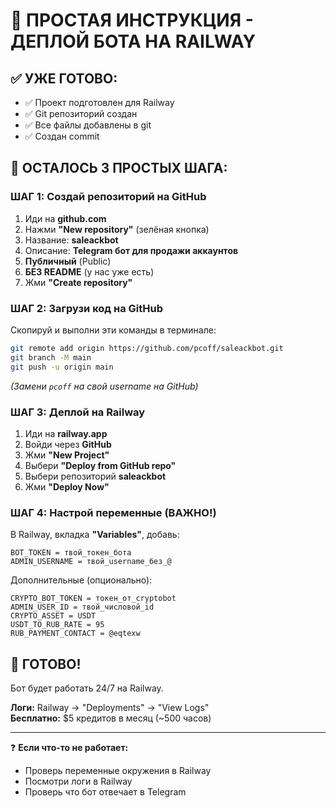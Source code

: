 # 🎯 ПРОСТАЯ ИНСТРУКЦИЯ - ДЕПЛОЙ БОТА НА RAILWAY

## ✅ УЖЕ ГОТОВО:
- ✅ Проект подготовлен для Railway
- ✅ Git репозиторий создан
- ✅ Все файлы добавлены в git
- ✅ Создан commit

## 🚀 ОСТАЛОСЬ 3 ПРОСТЫХ ШАГА:

### ШАГ 1: Создай репозиторий на GitHub

1. Иди на **github.com**
2. Нажми **"New repository"** (зелёная кнопка)
3. Название: **saleackbot**
4. Описание: **Telegram бот для продажи аккаунтов**
5. **Публичный** (Public)
6. **БЕЗ README** (у нас уже есть)
7. Жми **"Create repository"**

### ШАГ 2: Загрузи код на GitHub

Скопируй и выполни эти команды в терминале:

```bash
git remote add origin https://github.com/pcoff/saleackbot.git
git branch -M main  
git push -u origin main
```

*(Замени `pcoff` на свой username на GitHub)*

### ШАГ 3: Деплой на Railway

1. Иди на **railway.app**
2. Войди через **GitHub**
3. Жми **"New Project"**
4. Выбери **"Deploy from GitHub repo"** 
5. Выбери репозиторий **saleackbot**
6. Жми **"Deploy Now"**

### ШАГ 4: Настрой переменные (ВАЖНО!)

В Railway, вкладка **"Variables"**, добавь:

```
BOT_TOKEN = твой_токен_бота
ADMIN_USERNAME = твой_username_без_@
```

Дополнительные (опционально):
```
CRYPTO_BOT_TOKEN = токен_от_cryptobot
ADMIN_USER_ID = твой_числовой_id
CRYPTO_ASSET = USDT
USDT_TO_RUB_RATE = 95
RUB_PAYMENT_CONTACT = @eqtexw
```

## 🎉 ГОТОВО!

Бот будет работать 24/7 на Railway.

**Логи:** Railway → "Deployments" → "View Logs"  
**Бесплатно:** $5 кредитов в месяц (~500 часов)

---

❓ **Если что-то не работает:**
- Проверь переменные окружения в Railway
- Посмотри логи в Railway
- Проверь что бот отвечает в Telegram